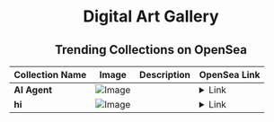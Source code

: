 <div align="center">

# Digital Art Gallery

## Trending Collections on OpenSea

| Collection Name                       | Image                                                                                     | Description                       | OpenSea Link                                                                                          |
|---------------------------------------|-------------------------------------------------------------------------------------------|-----------------------------------|--------------------------------------------------------------------------------------------------------|
| **AI Agent** | ![Image](https://i.seadn.io/s/raw/files/66844a4ff39a317f0711a1ca6156abec.png?w=500&auto=format?w=200&auto=format) |  | <details><summary>Link</summary>[AI Agent](https://opensea.io/collection/ai-agent-306)</details> |
| **hi** | ![Image](https://i.seadn.io/s/raw/files/eb75f7f55f9c779fa3c8baa9a545aba4.png?w=500&auto=format?w=200&auto=format) |  | <details><summary>Link</summary>[hi](https://opensea.io/collection/hi-509)</details> |

</div>